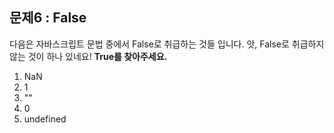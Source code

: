 ## 문제6 : False

다음은 자바스크립트 문법 중에서 False로 취급하는 것들 입니다.
앗, False로 취급하지 않는 것이 하나 있네요! **True를 찾아주세요.**

1.  NaN
2.  1
3.  ""
4.  0
5.  undefined
